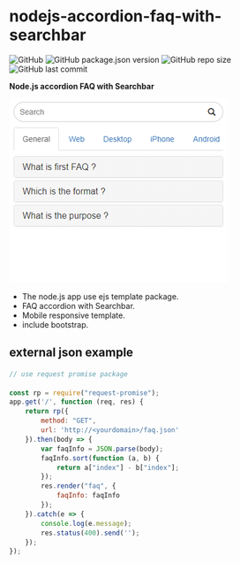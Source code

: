 # nodejs-accordion-faq-with-searchbar
![GitHub](https://img.shields.io/github/license/gnokoheat/nodejs-accordion-faq-with-searchbar) ![GitHub package.json version](https://img.shields.io/github/package-json/v/gnokoheat/nodejs-accordion-faq-with-searchbar) ![GitHub repo size](https://img.shields.io/github/repo-size/gnokoheat/nodejs-accordion-faq-with-searchbar) ![GitHub last commit](https://img.shields.io/github/last-commit/gnokoheat/nodejs-accordion-faq-with-searchbar)

**Node.js accordion FAQ with Searchbar**

![](accordion_faq_with_searchbar.gif)

- The node.js app use ejs template package.
- FAQ accordion with Searchbar.
- Mobile responsive template.
- include bootstrap.

## external json example
``` javascript
// use request promise package

const rp = require("request-promise");
app.get('/', function (req, res) {
    return rp({
        method: "GET",
        url: 'http://<yourdomain>/faq.json'
    }).then(body => {
        var faqInfo = JSON.parse(body);
        faqInfo.sort(function (a, b) {
            return a["index"] - b["index"];
        });
        res.render("faq", {
            faqInfo: faqInfo
        });
    }).catch(e => {
        console.log(e.message);
        res.status(400).send('');
    });
});
```
